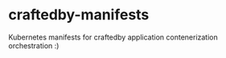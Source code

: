 # craftedby-manifests
Kubernetes manifests for craftedby application contenerization orchestration
:)
